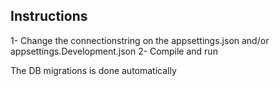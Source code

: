 ## Instructions

1- Change the connectionstring on the appsettings.json and/or appsettings.Development.json
2- Compile and run

The DB migrations is done automatically